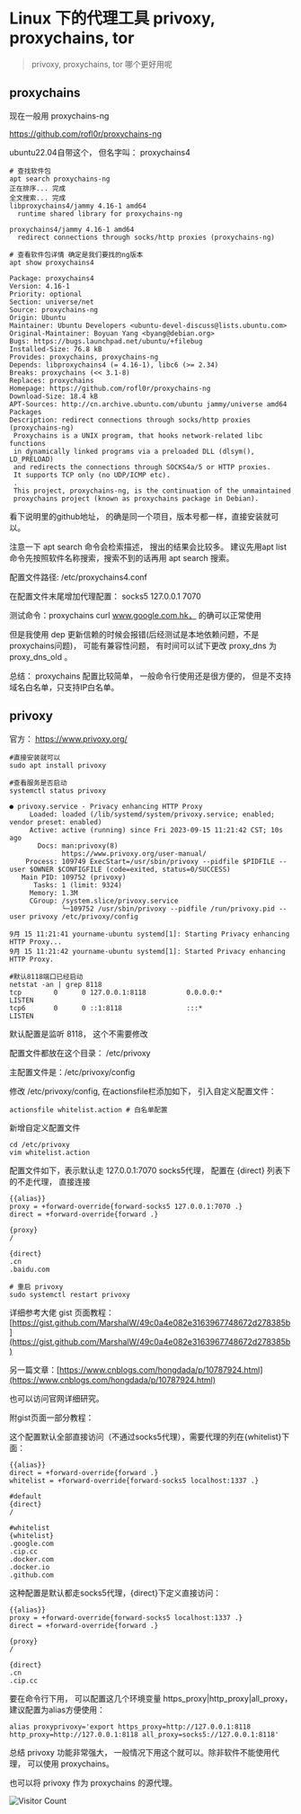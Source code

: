 # Linux 下的代理工具  privoxy, proxychains, tor 
> privoxy, proxychains, tor 哪个更好用呢


## proxychains

现在一般用 proxychains-ng

https://github.com/rofl0r/proxychains-ng

ubuntu22.04自带这个， 但名字叫： proxychains4

```
# 查找软件包
apt search proxychains-ng
正在排序... 完成
全文搜索... 完成  
libproxychains4/jammy 4.16-1 amd64
  runtime shared library for proxychains-ng

proxychains4/jammy 4.16-1 amd64
  redirect connections through socks/http proxies (proxychains-ng)

# 查看软件包详情 确定是我们要找的ng版本
apt show proxychains4

Package: proxychains4
Version: 4.16-1
Priority: optional
Section: universe/net
Source: proxychains-ng
Origin: Ubuntu
Maintainer: Ubuntu Developers <ubuntu-devel-discuss@lists.ubuntu.com>
Original-Maintainer: Boyuan Yang <byang@debian.org>
Bugs: https://bugs.launchpad.net/ubuntu/+filebug
Installed-Size: 76.8 kB
Provides: proxychains, proxychains-ng
Depends: libproxychains4 (= 4.16-1), libc6 (>= 2.34)
Breaks: proxychains (<< 3.1-8)
Replaces: proxychains
Homepage: https://github.com/rofl0r/proxychains-ng
Download-Size: 18.4 kB
APT-Sources: http://cn.archive.ubuntu.com/ubuntu jammy/universe amd64 Packages
Description: redirect connections through socks/http proxies (proxychains-ng)
 Proxychains is a UNIX program, that hooks network-related libc functions
 in dynamically linked programs via a preloaded DLL (dlsym(), LD_PRELOAD)
 and redirects the connections through SOCKS4a/5 or HTTP proxies.
 It supports TCP only (no UDP/ICMP etc).
 .
 This project, proxychains-ng, is the continuation of the unmaintained
 proxychains project (known as proxychains package in Debian).
```

看下说明里的github地址， 的确是同一个项目，版本号都一样，直接安装就可以。

注意一下 apt search 命令会检索描述， 搜出的结果会比较多。 建议先用apt list 命令先按照软件名称搜索，搜索不到的话再用 apt search 搜索。

配置文件路径: /etc/proxychains4.conf

在配置文件末尾增加代理配置： socks5 127.0.0.1 7070

测试命令：proxychains curl www.google.com.hk， 的确可以正常使用

但是我使用 dep 更新信赖的时候会报错(后经测试是本地依赖问题，不是proxychains问题)， 可能有兼容性问题， 有时间可以试下更改 proxy_dns 为 proxy_dns_old 。

总结： proxychains 配置比较简单， 一般命令行使用还是很方便的， 但是不支持域名白名单，只支持IP白名单。

## privoxy

官方： https://www.privoxy.org/

```
#直接安装就可以
sudo apt install privoxy

#查看服务是否启动
systemctl status privoxy

● privoxy.service - Privacy enhancing HTTP Proxy
     Loaded: loaded (/lib/systemd/system/privoxy.service; enabled; vendor preset: enabled)
     Active: active (running) since Fri 2023-09-15 11:21:42 CST; 10s ago
       Docs: man:privoxy(8)
             https://www.privoxy.org/user-manual/
    Process: 109749 ExecStart=/usr/sbin/privoxy --pidfile $PIDFILE --user $OWNER $CONFIGFILE (code=exited, status=0/SUCCESS)
   Main PID: 109752 (privoxy)
      Tasks: 1 (limit: 9324)
     Memory: 1.3M
     CGroup: /system.slice/privoxy.service
             └─109752 /usr/sbin/privoxy --pidfile /run/privoxy.pid --user privoxy /etc/privoxy/config

9月 15 11:21:41 yourname-ubuntu systemd[1]: Starting Privacy enhancing HTTP Proxy...
9月 15 11:21:42 yourname-ubuntu systemd[1]: Started Privacy enhancing HTTP Proxy.

#默认8118端口已经启动
netstat -an | grep 8118
tcp        0      0 127.0.0.1:8118          0.0.0.0:*               LISTEN     
tcp6       0      0 ::1:8118                :::*                    LISTEN
```

默认配置是监听 8118， 这个不需要修改

配置文件都放在这个目录： /etc/privoxy

主配置文件是：/etc/privoxy/config

修改 /etc/privoxy/config, 在actionsfile栏添加如下， 引入自定义配置文件：

```
actionsfile whitelist.action # 白名单配置
```

新增自定义配置文件

```
cd /etc/privoxy
vim whitelist.action
```

配置文件如下，表示默认走 127.0.0.1:7070 socks5代理， 配置在 {direct} 列表下的不走代理， 直接连接

```
{{alias}}
proxy = +forward-override{forward-socks5 127.0.0.1:7070 .}
direct = +forward-override{forward .}

{proxy}
/

{direct}
.cn
.baidu.com
```

```
# 重启 privoxy
sudo systemctl restart privoxy
```

详细参考大佬 gist 页面教程： [https://gist.github.com/MarshalW/49c0a4e082e3163967748672d278385b](https://gist.github.com/MarshalW/49c0a4e082e3163967748672d278385b)

另一篇文章：[https://www.cnblogs.com/hongdada/p/10787924.html](https://www.cnblogs.com/hongdada/p/10787924.html)

也可以访问官网详细研究。

附gist页面一部分教程：

这个配置默认全部直接访问（不通过socks5代理），需要代理的列在{whitelist}下面：

```
{{alias}}
direct = +forward-override{forward .}
whitelist = +forward-override{forward-socks5 localhost:1337 .}

#default
{direct}
/

#whitelist
{whitelist}
.google.com
.cip.cc
.docker.com
.docker.io
.github.com
```

这种配置是默认都走socks5代理，{direct}下定义直接访问：

```
{{alias}}
proxy = +forward-override{forward-socks5 localhost:1337 .}
direct = +forward-override{forward .}

{proxy}
/

{direct}
.cn
.cip.cc
```

要在命令行下用， 可以配置这几个环境变量 https_proxy|http_proxy|all_proxy，建议配置为alias方便使用：

```
alias proxyprivoxy='export https_proxy=http://127.0.0.1:8118 http_proxy=http://127.0.0.1:8118 all_proxy=socks5://127.0.0.1:8118'
```

总结 privoxy 功能非常强大， 一般情况下用这个就可以。除非软件不能使用代理， 可以使用 proxychains。

也可以将 privoxy 作为 proxychains 的源代理。 

![Visitor Count](https://profile-counter.glitch.me/brotherbigbao/count.svg)
